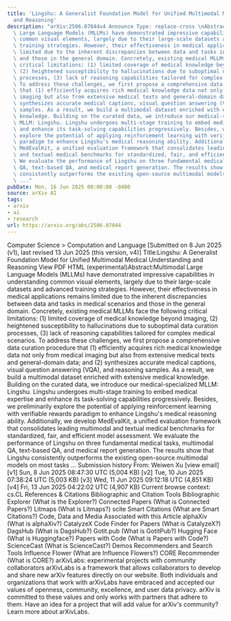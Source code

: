 ```yaml
---
title: 'Lingshu: A Generalist Foundation Model for Unified Multimodal Medical Understanding
  and Reasoning'
description: "arXiv:2506.07044v4 Announce Type: replace-cross \nAbstract: Multimodal\
  \ Large Language Models (MLLMs) have demonstrated impressive capabilities in understanding\
  \ common visual elements, largely due to their large-scale datasets and advanced\
  \ training strategies. However, their effectiveness in medical applications remains\
  \ limited due to the inherent discrepancies between data and tasks in medical scenarios\
  \ and those in the general domain. Concretely, existing medical MLLMs face the following\
  \ critical limitations: (1) limited coverage of medical knowledge beyond imaging,\
  \ (2) heightened susceptibility to hallucinations due to suboptimal data curation\
  \ processes, (3) lack of reasoning capabilities tailored for complex medical scenarios.\
  \ To address these challenges, we first propose a comprehensive data curation procedure\
  \ that (1) efficiently acquires rich medical knowledge data not only from medical\
  \ imaging but also from extensive medical texts and general-domain data; and (2)\
  \ synthesizes accurate medical captions, visual question answering (VQA), and reasoning\
  \ samples. As a result, we build a multimodal dataset enriched with extensive medical\
  \ knowledge. Building on the curated data, we introduce our medical-specialized\
  \ MLLM: Lingshu. Lingshu undergoes multi-stage training to embed medical expertise\
  \ and enhance its task-solving capabilities progressively. Besides, we preliminarily\
  \ explore the potential of applying reinforcement learning with verifiable rewards\
  \ paradigm to enhance Lingshu's medical reasoning ability. Additionally, we develop\
  \ MedEvalKit, a unified evaluation framework that consolidates leading multimodal\
  \ and textual medical benchmarks for standardized, fair, and efficient model assessment.\
  \ We evaluate the performance of Lingshu on three fundamental medical tasks, multimodal\
  \ QA, text-based QA, and medical report generation. The results show that Lingshu\
  \ consistently outperforms the existing open-source multimodal models on most tasks\
  \ ..."
pubDate: Mon, 16 Jun 2025 00:00:00 -0400
source: arXiv AI
tags:
- arxiv
- ai
- research
url: https://arxiv.org/abs/2506.07044
---
```


Computer Science > Computation and Language
[Submitted on 8 Jun 2025 (v1), last revised 13 Jun 2025 (this version, v4)]
Title:Lingshu: A Generalist Foundation Model for Unified Multimodal Medical Understanding and Reasoning
View PDF HTML (experimental)Abstract:Multimodal Large Language Models (MLLMs) have demonstrated impressive capabilities in understanding common visual elements, largely due to their large-scale datasets and advanced training strategies. However, their effectiveness in medical applications remains limited due to the inherent discrepancies between data and tasks in medical scenarios and those in the general domain. Concretely, existing medical MLLMs face the following critical limitations: (1) limited coverage of medical knowledge beyond imaging, (2) heightened susceptibility to hallucinations due to suboptimal data curation processes, (3) lack of reasoning capabilities tailored for complex medical scenarios. To address these challenges, we first propose a comprehensive data curation procedure that (1) efficiently acquires rich medical knowledge data not only from medical imaging but also from extensive medical texts and general-domain data; and (2) synthesizes accurate medical captions, visual question answering (VQA), and reasoning samples. As a result, we build a multimodal dataset enriched with extensive medical knowledge. Building on the curated data, we introduce our medical-specialized MLLM: Lingshu. Lingshu undergoes multi-stage training to embed medical expertise and enhance its task-solving capabilities progressively. Besides, we preliminarily explore the potential of applying reinforcement learning with verifiable rewards paradigm to enhance Lingshu's medical reasoning ability. Additionally, we develop MedEvalKit, a unified evaluation framework that consolidates leading multimodal and textual medical benchmarks for standardized, fair, and efficient model assessment. We evaluate the performance of Lingshu on three fundamental medical tasks, multimodal QA, text-based QA, and medical report generation. The results show that Lingshu consistently outperforms the existing open-source multimodal models on most tasks ...
Submission history
From: Weiwen Xu [view email][v1] Sun, 8 Jun 2025 08:47:30 UTC (5,004 KB)
[v2] Tue, 10 Jun 2025 07:38:24 UTC (5,003 KB)
[v3] Wed, 11 Jun 2025 09:12:18 UTC (4,851 KB)
[v4] Fri, 13 Jun 2025 04:22:02 UTC (4,907 KB)
Current browse context:
cs.CL
References & Citations
Bibliographic and Citation Tools
Bibliographic Explorer (What is the Explorer?)
Connected Papers (What is Connected Papers?)
Litmaps (What is Litmaps?)
scite Smart Citations (What are Smart Citations?)
Code, Data and Media Associated with this Article
alphaXiv (What is alphaXiv?)
CatalyzeX Code Finder for Papers (What is CatalyzeX?)
DagsHub (What is DagsHub?)
Gotit.pub (What is GotitPub?)
Hugging Face (What is Huggingface?)
Papers with Code (What is Papers with Code?)
ScienceCast (What is ScienceCast?)
Demos
Recommenders and Search Tools
Influence Flower (What are Influence Flowers?)
CORE Recommender (What is CORE?)
arXivLabs: experimental projects with community collaborators
arXivLabs is a framework that allows collaborators to develop and share new arXiv features directly on our website.
Both individuals and organizations that work with arXivLabs have embraced and accepted our values of openness, community, excellence, and user data privacy. arXiv is committed to these values and only works with partners that adhere to them.
Have an idea for a project that will add value for arXiv's community? Learn more about arXivLabs.